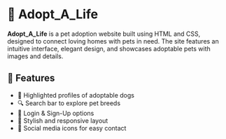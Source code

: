 # 🐾 Adopt_A_Life

**Adopt_A_Life** is a pet adoption website built using HTML and CSS, designed to connect loving homes with pets in need. The site features an intuitive interface, elegant design, and showcases adoptable pets with images and details.

## 🌟 Features

- 🐶 Highlighted profiles of adoptable dogs
- 🔍 Search bar to explore pet breeds
- 🔐 Login & Sign-Up options
- 🎨 Stylish and responsive layout
- 💬 Social media icons for easy contact




